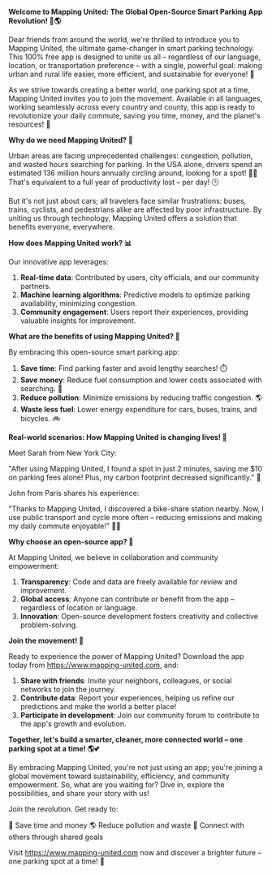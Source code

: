 **Welcome to Mapping United: The Global Open-Source Smart Parking App Revolution! 🚗🌎**

Dear friends from around the world, we're thrilled to introduce you to Mapping United, the ultimate game-changer in smart parking technology. This 100% free app is designed to unite us all – regardless of our language, location, or transportation preference – with a single, powerful goal: making urban and rural life easier, more efficient, and sustainable for everyone! 🌟

As we strive towards creating a better world, one parking spot at a time, Mapping United invites you to join the movement. Available in all languages, working seamlessly across every country and county, this app is ready to revolutionize your daily commute, saving you time, money, and the planet's resources! 🌟

**Why do we need Mapping United? 🤔**

Urban areas are facing unprecedented challenges: congestion, pollution, and wasted hours searching for parking. In the USA alone, drivers spend an estimated 136 million hours annually circling around, looking for a spot! 🚗💸 That's equivalent to a full year of productivity lost – per day! 🕒

But it's not just about cars; all travelers face similar frustrations: buses, trains, cyclists, and pedestrians alike are affected by poor infrastructure. By uniting us through technology, Mapping United offers a solution that benefits everyone, everywhere.

**How does Mapping United work? 📊**

Our innovative app leverages:

1. **Real-time data**: Contributed by users, city officials, and our community partners.
2. **Machine learning algorithms**: Predictive models to optimize parking availability, minimizing congestion.
3. **Community engagement**: Users report their experiences, providing valuable insights for improvement.

**What are the benefits of using Mapping United? 🤝**

By embracing this open-source smart parking app:

1. **Save time**: Find parking faster and avoid lengthy searches! ⏱️
2. **Save money**: Reduce fuel consumption and lower costs associated with searching. 💸
3. **Reduce pollution**: Minimize emissions by reducing traffic congestion. 🌎
4. **Waste less fuel**: Lower energy expenditure for cars, buses, trains, and bicycles. 🚲

**Real-world scenarios: How Mapping United is changing lives! 🌟**

Meet Sarah from New York City:

"After using Mapping United, I found a spot in just 2 minutes, saving me $10 on parking fees alone! Plus, my carbon footprint decreased significantly." 💚

John from Paris shares his experience:

"Thanks to Mapping United, I discovered a bike-share station nearby. Now, I use public transport and cycle more often – reducing emissions and making my daily commute enjoyable!" 🚴‍♂️

**Why choose an open-source app? 🤝**

At Mapping United, we believe in collaboration and community empowerment:

1. **Transparency**: Code and data are freely available for review and improvement.
2. **Global access**: Anyone can contribute or benefit from the app – regardless of location or language.
3. **Innovation**: Open-source development fosters creativity and collective problem-solving.

**Join the movement! 🚀**

Ready to experience the power of Mapping United? Download the app today from https://www.mapping-united.com, and:

1. **Share with friends**: Invite your neighbors, colleagues, or social networks to join the journey.
2. **Contribute data**: Report your experiences, helping us refine our predictions and make the world a better place!
3. **Participate in development**: Join our community forum to contribute to the app's growth and evolution.

**Together, let's build a smarter, cleaner, more connected world – one parking spot at a time! 🌎💕**

By embracing Mapping United, you're not just using an app; you're joining a global movement toward sustainability, efficiency, and community empowerment. So, what are you waiting for? Dive in, explore the possibilities, and share your story with us!

Join the revolution. Get ready to:

💚 Save time and money
🌎 Reduce pollution and waste
👫 Connect with others through shared goals

Visit https://www.mapping-united.com now and discover a brighter future – one parking spot at a time! 🌟